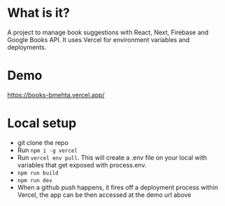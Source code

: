 # What is it?
A project to manage book suggestions with React, Next, Firebase and Google Books API. 
It uses Vercel for environment variables and deployments.

# Demo
https://books-bmehta.vercel.app/

# Local setup
- git clone the repo
- Run `npm i -g vercel`
- Run `vercel env pull`. This will create a .env file on your local with variables that get exposed with process.env.
- `npm run build`
- `npm run dev`
- When a github push happens, it fires off a deployment process within Vercel, the app can be then accessed at the demo url above
